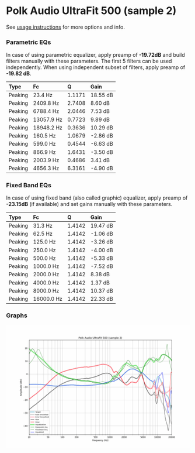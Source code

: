 # Polk Audio UltraFit 500 (sample 2)
See [usage instructions](https://github.com/jaakkopasanen/AutoEq#usage) for more options and info.

### Parametric EQs
In case of using parametric equalizer, apply preamp of **-19.72dB** and build filters manually
with these parameters. The first 5 filters can be used independently.
When using independent subset of filters, apply preamp of **-19.82 dB**.

| Type    | Fc         |      Q | Gain     |
|:--------|:-----------|:-------|:---------|
| Peaking | 23.4 Hz    | 1.1171 | 18.55 dB |
| Peaking | 2409.8 Hz  | 2.7408 | 8.60 dB  |
| Peaking | 6788.4 Hz  | 2.0446 | 7.53 dB  |
| Peaking | 13057.9 Hz | 0.7723 | 9.89 dB  |
| Peaking | 18948.2 Hz | 0.3636 | 10.29 dB |
| Peaking | 160.5 Hz   | 1.0679 | -2.86 dB |
| Peaking | 599.0 Hz   | 0.4544 | -6.63 dB |
| Peaking | 866.9 Hz   | 1.6431 | -3.50 dB |
| Peaking | 2003.9 Hz  | 0.4686 | 3.41 dB  |
| Peaking | 4656.3 Hz  | 6.3161 | -4.90 dB |

### Fixed Band EQs
In case of using fixed band (also called graphic) equalizer, apply preamp of **-23.15dB**
(if available) and set gains manually with these parameters.

| Type    | Fc         |      Q | Gain     |
|:--------|:-----------|:-------|:---------|
| Peaking | 31.3 Hz    | 1.4142 | 19.47 dB |
| Peaking | 62.5 Hz    | 1.4142 | -1.06 dB |
| Peaking | 125.0 Hz   | 1.4142 | -3.26 dB |
| Peaking | 250.0 Hz   | 1.4142 | -4.00 dB |
| Peaking | 500.0 Hz   | 1.4142 | -5.33 dB |
| Peaking | 1000.0 Hz  | 1.4142 | -7.52 dB |
| Peaking | 2000.0 Hz  | 1.4142 | 8.38 dB  |
| Peaking | 4000.0 Hz  | 1.4142 | 1.37 dB  |
| Peaking | 8000.0 Hz  | 1.4142 | 10.37 dB |
| Peaking | 16000.0 Hz | 1.4142 | 22.33 dB |

### Graphs
![](./Polk%20Audio%20UltraFit%20500%20(sample%202).png)